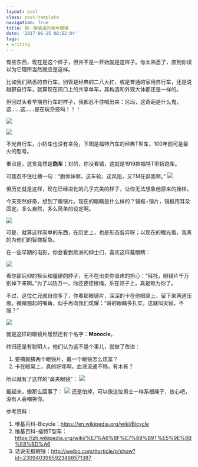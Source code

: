 ```yaml
---
layout: postclass: post-templatenavigation: True
title: 聊一聊装逼的单片眼镜
date: '2017-06-25 08:52:04'
tags:
- writing
---
```


有些东西，现在是这个样子，但并不是一开始就是这样子。你太熟悉了，直到你误以为它理所当然就应是这样。

比如我们熟悉的自行车，别管是经典的二八大杠，或是普通的家用自行车，还是说越野自行车，就算现在风口上的共享单车，其构造和外观大体都还是一样的。

但回过头看早期自行车的样子，我都忍不住喊出来：尼玛，这奇葩是什么鬼，这……这……是在玩杂技吗！！！

![](https://cdn.imshuai.com/images/2017/06/Ordinary_bicycle01.jpg)

![](https://cdn.imshuai.com/images/2017/06/Michauxjun2.jpg)

不光自行车，小轿车也没有幸免，下图是福特汽车的经典T型车，100年前可是最火的型号。

重点是，这货竟然是**跑车**；对的，你没看错，这就是1919款福特T型轿跑车。

可我忍不住吐槽一句：“跑你妹啊，这车轮、这风阻，又TM在逗我啊。”
![](https://cdn.imshuai.com/images/2017/06/1919_Ford_Model_T_Highboy_Coupe2.jpg)

但历史就是这样，现在已经进化的几乎完美的样子，让你无法想象他原来的挫样。

今天突然好奇，想到了眼镜片。现在的眼睛是什么样的？镜框+镜片，镜框用耳朵固定。多么自然，多么简单的设定啊。

![](https://cdn.imshuai.com/images/2017/06/modern_glass.jpg)

可是，就算这样简单的东西，在历史上，也是形态各异呀；以现在的眼光看，我真的为他们的智商捉急。

在一些早期的电影，你会看到欧洲的绅士们，喜欢这样戴眼睛：


![](https://cdn.imshuai.com/images/2017/06/Monocle.jpg)

看你那后仰的额头和僵硬的脖子，无不在出卖你蛋疼的担心：“拜托，眼镜片千万别掉下来啊。”为了以防万一，你还要挂根绳，系在领子上，真是难为你了。

不过，这位仁兄就自信多了，你看那眼镜片，深深的卡在他眼窝上，留下来两道压痕。微微翘起的嘴角，似乎再向我们炫耀：“哥的眼睛多扎实，这就叫天赋，不服？”

![](https://cdn.imshuai.com/images/2017/06/Monocle3.jpg)

就是这样的眼镜片居然还有个名字：**Monocle**。

终归还是有聪明人，他们认为这不是个事儿，就做了改进：

1. 要搞就搞两个眼镜片，戴一个眼镜怎么炫富？
2. 卡在眼窝上，真的好疼啊，血液流通不畅，有木有？

所以就有了这样的“鼻夹眼镜”：
![](https://cdn.imshuai.com/images/2017/06/Pince-nez.jpg)

戴起来，像那么回事了：
![](https://cdn.imshuai.com/images/2017/06/Pince-nez2.jpg)
还是怕掉，可以像这位男士一样系根绳子，放心吧，没有人会嘲笑你。




参考资料：

1. 维基百科-Bicycle：https://en.wikipedia.org/wiki/Bicycle
2. 维基百科-福特T型车：
 https://zh.wikipedia.org/wiki/%E7%A6%8F%E7%89%B9T%E5%9E%8B%E8%BD%A6
3. 话说无框眼镜：http://weibo.com/ttarticle/p/show?id=2309403985923468571387
